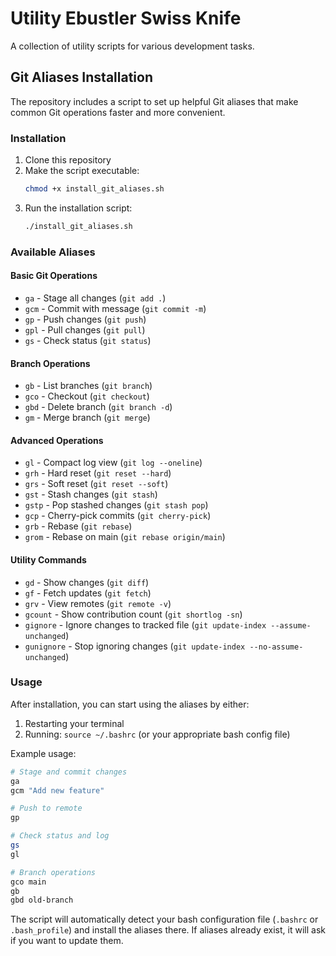 # Utility Ebustler Swiss Knife

A collection of utility scripts for various development tasks.

## Git Aliases Installation

The repository includes a script to set up helpful Git aliases that make common Git operations faster and more convenient.

### Installation

1. Clone this repository
2. Make the script executable:
   ```bash
   chmod +x install_git_aliases.sh
   ```
3. Run the installation script:
   ```bash
   ./install_git_aliases.sh
   ```

### Available Aliases

#### Basic Git Operations
- `ga` - Stage all changes (`git add .`)
- `gcm` - Commit with message (`git commit -m`)
- `gp` - Push changes (`git push`)
- `gpl` - Pull changes (`git pull`)
- `gs` - Check status (`git status`)

#### Branch Operations
- `gb` - List branches (`git branch`)
- `gco` - Checkout (`git checkout`)
- `gbd` - Delete branch (`git branch -d`)
- `gm` - Merge branch (`git merge`)

#### Advanced Operations
- `gl` - Compact log view (`git log --oneline`)
- `grh` - Hard reset (`git reset --hard`)
- `grs` - Soft reset (`git reset --soft`)
- `gst` - Stash changes (`git stash`)
- `gstp` - Pop stashed changes (`git stash pop`)
- `gcp` - Cherry-pick commits (`git cherry-pick`)
- `grb` - Rebase (`git rebase`)
- `grom` - Rebase on main (`git rebase origin/main`)

#### Utility Commands
- `gd` - Show changes (`git diff`)
- `gf` - Fetch updates (`git fetch`)
- `grv` - View remotes (`git remote -v`)
- `gcount` - Show contribution count (`git shortlog -sn`)
- `gignore` - Ignore changes to tracked file (`git update-index --assume-unchanged`)
- `gunignore` - Stop ignoring changes (`git update-index --no-assume-unchanged`)

### Usage

After installation, you can start using the aliases by either:
1. Restarting your terminal
2. Running: `source ~/.bashrc` (or your appropriate bash config file)

Example usage:
```bash
# Stage and commit changes
ga
gcm "Add new feature"

# Push to remote
gp

# Check status and log
gs
gl

# Branch operations
gco main
gb
gbd old-branch
```

The script will automatically detect your bash configuration file (`.bashrc` or `.bash_profile`) and install the aliases there. If aliases already exist, it will ask if you want to update them.
